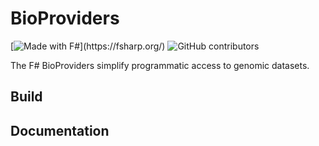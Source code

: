 # BioProviders

[![Made with F#](https://img.shields.io/badge/Made%20with-FSharp-rgb(184,69,252).svg)](https://fsharp.org/) ![GitHub contributors](https://img.shields.io/github/contributors/AlexKenna/BioProviders)


The F# BioProviders simplify programmatic access to genomic datasets.


## Build


## Documentation
